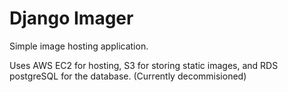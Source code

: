 # Django Imager

Simple image hosting application. 

Uses AWS EC2 for hosting, S3 for storing static images, and RDS postgreSQL for the database. (Currently decommisioned)

